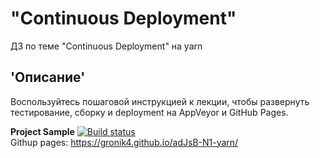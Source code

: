 # "Continuous Deployment"
ДЗ по теме "Continuous Deployment" на yarn 
## 'Описание'
Воспользуйтесь пошаговой инструкцией к лекции, чтобы развернуть тестирование, сборку и deployment на AppVeyor и GitHub Pages. 
  
**Project Sample** [![Build status](https://ci.appveyor.com/api/projects/status/yo5j6bqxjrru8cns?svg=true)](https://ci.appveyor.com/project/Gronik4/adjsb-n1-yarn)  
Githup pages: https://gronik4.github.io/adJsB-N1-yarn/
